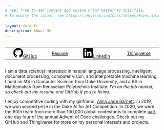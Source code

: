 ```yaml
---
# Feel free to add content and custom Front Matter to this file.
# To modify the layout, see https://jekyllrb.com/docs/themes/#overriding-theme-defaults

layout: default
description: About Me
---
```


<!-- This style tag isn't working... I think it's supposed to go in <head>, but Jekyll puts it in <body>. -->
<style>
  table {
    border: none;
    display: inline-table;
  }

  td {
    border: none;
    text-align: center;
  }
</style>

<!-- Maybe this should be a flexbox instead? -->
<table>
  <tr>
    <td><a href="https://github.com/JEHoctor/"><img src="icons/icon-github.svg">GitHub</a></td>
    <td><a href="https://drive.google.com/file/d/1dtkw-Jbo9DwJQrXAMmUa1jVqRovOlD3d/view?usp=share_link">Resume</a></td>
    <td><a href="https://www.linkedin.com/in/james-hoctor/"><img src="icons/icon-linkedin.svg">LinkedIn</a></td>
    <td><a href="https://www.thingiverse.com/jehoctor/designs/">Thingiverse</a></td>
    <!-- <td><a href="blog">Blog</a></td> -->
  </tr>
</table>

I am a data scientist interested in natural language processing, intelligent document processing, computer vision, and
interpretable machine learning. I hold an MS in Computer Science from Duke University, and a BS in Mathematics from
Rensselaer Polytechnic Institute. *I'm on the job market, so check out my resume and GitHub if you're hiring.*

I enjoy competitive coding with my girlfriend, [Alina Jade Barnett](https://alinajadebarnett.github.io/). In 2019, we
won second prize in the Duke AI for Art Competition. In 2020, we were the 80th team from more than 100,000 global
contestants to complete [part one day four](https://adventofcode.com/2020/leaderboard/day/4) of the annual Advent of
Code challenges. Check out my GitHub and Thingiverse for more on my personal interests and projects.
